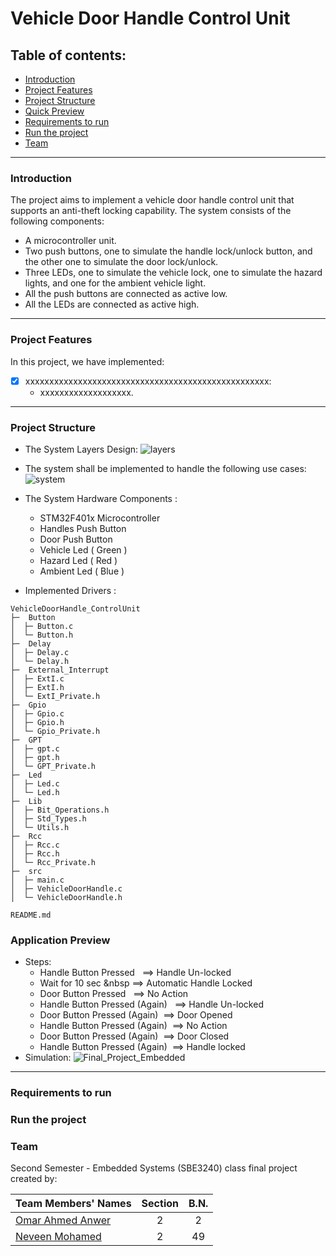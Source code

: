# Vehicle Door Handle Control Unit

## Table of contents:
- [Introduction](#introduction)
- [Project Features](#project-features)
- [Project Structure](#project-structure)
- [Quick Preview](#quick-preview)
- [Requirements to run](#Requirements-to-run)
- [Run the project](#Run-the-project)
- [Team]()

***
### Introduction
The project aims to implement a vehicle door handle control unit that supports an anti-theft locking capability. The system consists 
of the following components:
   - A microcontroller unit.
   - Two push buttons, one to simulate the handle lock/unlock button, and the other one to simulate the door lock/unlock. 
   - Three LEDs, one to simulate the vehicle lock, one to simulate the hazard lights, and one for the ambient vehicle light.
   - All the push buttons are connected as active low.
   - All the LEDs are connected as active high.
     
***
### Project Features
In this project, we have implemented:
- [x] xxxxxxxxxxxxxxxxxxxxxxxxxxxxxxxxxxxxxxxxxxxxxxxxxxx:
  - xxxxxxxxxxxxxxxxxxx.

***
### Project Structure

- The System Layers Design:
  ![layers](https://github.com/omaranwar21/Vehicle-door-handle-CU/assets/94166833/73500759-4c90-41b2-8991-2675331aeaf0)

- The system shall be implemented to handle the following use cases:
  ![system](https://github.com/omaranwar21/Vehicle-door-handle-CU/assets/94166833/a192ff48-1264-4c14-8f41-4301ff52ecca)

- The System Hardware Components :
  - STM32F401x Microcontroller
  - Handles Push Button
  - Door Push Button
  - Vehicle Led ( Green )
  - Hazard Led  ( Red )
  - Ambient Led ( Blue )

- Implemented Drivers :
```
VehicleDoorHandle_ControlUnit
├─  Button
│  ├─ Button.c 
│  └─ Button.h
├─  Delay
│  ├─ Delay.c 
│  └─ Delay.h
├─  External_Interrupt
│  ├─ ExtI.c
│  ├─ ExtI.h
│  └─ ExtI_Private.h
├─  Gpio
│  ├─ Gpio.c
│  ├─ Gpio.h
│  └─ Gpio_Private.h
├─  GPT
│  ├─ gpt.c 
│  ├─ gpt.h
│  └─ GPT_Private.h
├─  Led
│  ├─ Led.c 
│  └─ Led.h
├─  Lib
│  ├─ Bit_Operations.h 
│  ├─ Std_Types.h
│  └─ Utils.h
├─  Rcc
│  ├─ Rcc.c 
│  ├─ Rcc.h
│  └─ Rcc_Private.h
├─  src
│  ├─ main.c 
│  ├─ VehicleDoorHandle.c
│  └─ VehicleDoorHandle.h

README.md
```

### Application Preview
- Steps:
  - Handle Button Pressed &nbsp; ==> Handle Un-locked
  - Wait for 10 sec &nbsp ==> Automatic Handle Locked
  - Door   Button Pressed &nbsp;         ==> No Action
  - Handle Button Pressed (Again) &nbsp; ==> Handle Un-locked
  - Door   Button Pressed (Again)  &nbsp;==> Door Opened
  - Handle Button Pressed (Again)  &nbsp;==> No Action
  - Door   Button Pressed (Again)  &nbsp;==> Door Closed
  - Handle Button Pressed (Again)  &nbsp;==> Handle locked
- Simulation:
  ![Final_Project_Embedded](https://github.com/omaranwar21/Vehicle-door-handle-CU/assets/94166833/75c308a2-dcc0-458f-a70b-243d7791c526)


***
### Requirements to run 

### Run the project

### Team

Second Semester - Embedded Systems  (SBE3240) class final project created by:

| Team Members' Names                                  | Section | B.N. |
|------------------------------------------------------|:-------:|:----:|
| [Omar Ahmed Anwer](https://github.com/omaranwar21)   |    2    |  2   |
| [Neveen Mohamed](https://github.com/NeveenMohamed)   |    2    |  49  |
